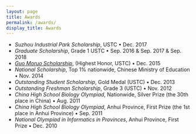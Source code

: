 ```yaml
---
layout: page
title: Awards
permalink: /awards/
display_title: Awards
---
```


- *Suzhou Industrial Park Scholarship*, USTC • Dec. 2017 
- *Graduate Scholarship*, Grade 1 USTC • Sep. 2016 & Sep. 2017 & Sep. 2018 
- *[Guo Moruo Scholarship](http://en.ustc.edu.cn/2016/0521/c5365a298184/page.htm)*, (Highest Honor, USTC) • Dec. 2015 
- *National Scholarship*, Top 1% nationwide, Chinese Ministry of Education • Nov. 2014 
- *Outstanding Student Scholarship*, Gold Medal (USTC) • Dec. 2013 
- *Outstanding Freshman Scholarship*, Grade 3 (USTC) • Nov. 2012 
- *China High School Biology Olympiad*, Nationwide, Silver Prize (the 30th place in China) • Aug. 2011 
- *China High School Biology Olympiad*, Anhui Province, First Prize (the 1st place in Anhui Province) • Sep. 2011 
- *National Olympiad in Informatics in Provinces*, Anhui Province, First Prize • Dec. 2010 
